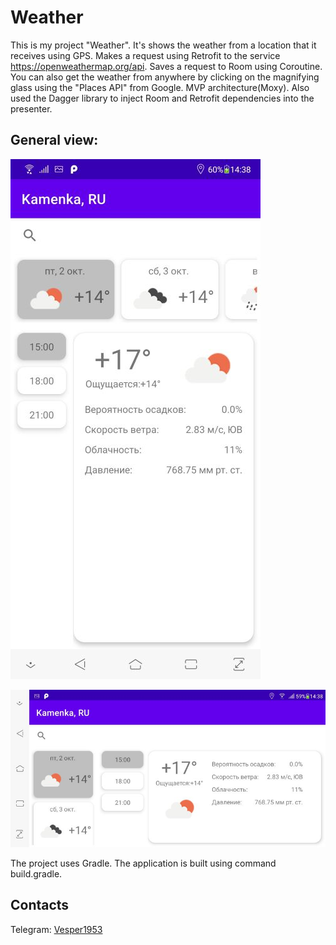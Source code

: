 # Weather

This is my project "Weather". It's shows the weather from a location that it receives using GPS. Makes a request using Retrofit to the service https://openweathermap.org/api. Saves a request to Room using Coroutine. You can also get the weather from anywhere by clicking on the magnifying glass using the "Places API" from Google. MVP architecture(Moxy). Also used the Dagger library to inject Room and Retrofit dependencies into the presenter.


   
## General view:
   
![Image of themes](https://github.com/AlekseevArtem/Weather/blob/master/images/port.jpg)
   
![Image of themes](https://github.com/AlekseevArtem/Weather/blob/master/images/land.jpg)



The project uses Gradle. The application is built using command build.gradle.

## Contacts
 Telegram: [Vesper1953](https://t.me/Vesper1953)
